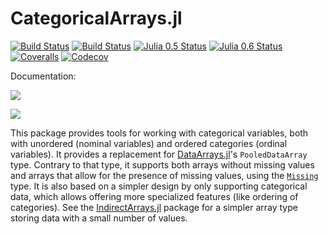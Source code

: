 CategoricalArrays.jl
==================

[![Build Status](https://travis-ci.org/JuliaData/CategoricalArrays.jl.svg?branch=master)](https://travis-ci.org/JuliaData/CategoricalArrays.jl)
[![Build Status](https://ci.appveyor.com/api/projects/status/jq64i3656pwi18pg?svg=true)](https://ci.appveyor.com/project/nalimilan/categoricalarrays-jl)
[![Julia 0.5 Status](http://pkg.julialang.org/badges/CategoricalArrays_0.5.svg)](http://pkg.julialang.org/?pkg=CategoricalArrays&ver=0.5)
[![Julia 0.6 Status](http://pkg.julialang.org/badges/CategoricalArrays_0.6.svg)](http://pkg.julialang.org/?pkg=CategoricalArrays&ver=0.6)
[![Coveralls](https://coveralls.io/repos/github/JuliaData/CategoricalArrays.jl/badge.svg)](https://coveralls.io/github/JuliaData/CategoricalArrays.jl)
[![Codecov](https://codecov.io/gh/JuliaData/CategoricalArrays.jl/branch/master/graph/badge.svg)](https://codecov.io/gh/JuliaData/CategoricalArrays.jl)

Documentation:

[![](https://img.shields.io/badge/docs-stable-blue.svg)](https://juliadata.github.io/CategoricalArrays.jl/stable)

[![](https://img.shields.io/badge/docs-latest-blue.svg)](https://juliadata.github.io/CategoricalArrays.jl/latest)

This package provides tools for working with categorical variables, both with unordered (nominal variables) and ordered categories (ordinal variables). It provides a replacement for [DataArrays.jl](https://github.com/JuliaStats/DataArrays.jl)'s `PooledDataArray` type. Contrary to that type, it supports both arrays without missing values and arrays that allow for the presence of missing values, using the [`Missing`](https://github.com/JuliaData/Missings.jl) type. It is also based on a simpler design by only supporting categorical data, which allows offering more specialized features (like ordering of categories). See the [IndirectArrays.jl](https://github.com/JuliaArrays/IndirectArrays.jl) package for a simpler array type storing data with a small number of values.
